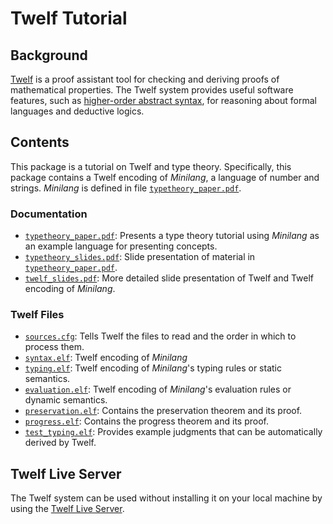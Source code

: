 Twelf Tutorial
===============

Background
----------
[Twelf][twelf] is a proof assistant tool for checking and deriving proofs of
mathematical properties.
The Twelf system provides useful software features,
such as [higher-order abstract syntax][hoas], for reasoning
about formal languages and deductive logics.

Contents
---------
This package is a tutorial on Twelf and type theory.
Specifically, this package contains a Twelf encoding of
*Minilang*, a language of number and strings.
*Minilang* is defined in file
[`typetheory_paper.pdf`](typetheory_paper.pdf).

### Documentation
 * [`typetheory_paper.pdf`](typetheory_paper.pdf):
    Presents a type theory tutorial using *Minilang* as an
    example language for presenting concepts.
 * [`typetheory_slides.pdf`](typetheory_slides.pdf):
    Slide presentation of material in
    [`typetheory_paper.pdf`](typetheory_paper.pdf).
 * [`twelf_slides.pdf`](twelf_slides.pdf):
    More detailed slide presentation of Twelf and Twelf
    encoding of *Minilang*.

### Twelf Files
 * [`sources.cfg`](sources.cfg):
    Tells Twelf the files to read and the order in which to process them.
 * [`syntax.elf`](syntax.elf):
    Twelf encoding of *Minilang*
 * [`typing.elf`](typing.elf):
    Twelf encoding of *Minilang*'s typing rules or static semantics.
 * [`evaluation.elf`](evaluation.elf):
    Twelf encoding of *Minilang*'s evaluation rules or dynamic semantics.
 * [`preservation.elf`](preservation.elf):
    Contains the preservation theorem and its proof.
 * [`progress.elf`](progress.elf):
    Contains the progress theorem and its proof.
 * [`test_typing.elf`](test_typing.elf):
    Provides example judgments that can be automatically derived by Twelf.


Twelf Live Server
------------------
The Twelf system can be used without installing it on
your local machine by using the
[Twelf Live Server][twelf_server].


[twelf]: http://twelf.org/wiki/Main_Page
[hoas]: http://twelf.org/wiki/Higher-order_abstract_syntax
[twelf_server]: http://twelf.org/live/
